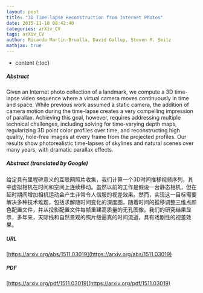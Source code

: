 ```yaml
---
layout: post
title: "3D Time-lapse Reconstruction from Internet Photos"
date: 2015-11-10 08:42:40
categories: arXiv_CV
tags: arXiv_CV
author: Ricardo Martin-Brualla, David Gallup, Steven M. Seitz
mathjax: true
---
```


* content
{:toc}

##### Abstract
Given an Internet photo collection of a landmark, we compute a 3D time-lapse video sequence where a virtual camera moves continuously in time and space. While previous work assumed a static camera, the addition of camera motion during the time-lapse creates a very compelling impression of parallax. Achieving this goal, however, requires addressing multiple technical challenges, including solving for time-varying depth maps, regularizing 3D point color profiles over time, and reconstructing high quality, hole-free images at every frame from the projected profiles. Our results show photorealistic time-lapses of skylines and natural scenes over many years, with dramatic parallax effects.

##### Abstract (translated by Google)
给定具有里程碑意义的互联网照片收集，我们计算一个3D时间推移视频序列，其中虚拟相机在时间和空间上连续移动。虽然以前的工作是假设一台静态相机，但在延时期间增加相机运动会产生非常令人信服的视差效果。然而，实现这一目标需要解决多种技术难题，包括求解随时间变化的深度图，随着时间的推移调整三维点颜色配置文件，并从投影配置文件每帧重建高质量的无孔图像。我们的研究结果显示，多年来，天际线和自然景观的照片级逼真的时间流逝，具有戏剧性的视差效果。

##### URL
[https://arxiv.org/abs/1511.03019](https://arxiv.org/abs/1511.03019)

##### PDF
[https://arxiv.org/pdf/1511.03019](https://arxiv.org/pdf/1511.03019)

